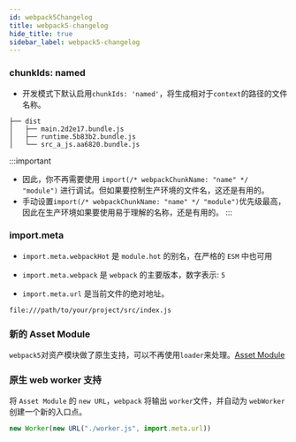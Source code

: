 ```yaml
---
id: webpack5Changelog
title: webpack5-changelog
hide_title: true
sidebar_label: webpack5-changelog
---
```


### chunkIds: named

- 开发模式下默认启用`chunkIds: 'named'`，将生成相对于`context`的路径的文件名称。

```
├── dist
│   ├── main.2d2e17.bundle.js
│   ├── runtime.5b83b2.bundle.js
│   └── src_a_js.aa6820.bundle.js
```

:::important
- 因此，你不再需要使用 `import(/* webpackChunkName: "name" */ "module")` 进行调试。但如果要控制生产环境的文件名，这还是有用的。
- 手动设置`import(/* webpackChunkName: "name" */ "module")`优先级最高，因此在生产环境如果要使用易于理解的名称，还是有用的。
:::

### import.meta

- `import.meta.webpackHot` 是 `module.hot` 的别名，在严格的 `ESM` 中也可用

- `import.meta.webpack` 是 `webpack` 的主要版本，数字表示: `5`

- `import.meta.url` 是当前文件的绝对地址。

```shell
file:///path/to/your/project/src/index.js
```

### 新的 Asset Module

`webpack5`对资产模块做了原生支持，可以不再使用`loader`来处理。[Asset Module](/docs/enginee/webpack/webpackAssetModule)

### 原生 web worker 支持

将 `Asset Module` 的 `new URL`，`webpack` 将输出 `worker`文件，并自动为 `webWorker`创建一个新的入口点。

```javascript
new Worker(new URL("./worker.js", import.meta.url))
```
